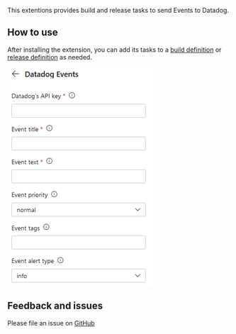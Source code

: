 This extentions provides build and release tasks to send Events to Datadog.

## How to use

After installing the extension, you can add its tasks to a [build definition](https://docs.microsoft.com/en-us/azure/devops/pipelines/get-started-designer?view=vsts&tabs=new-nav) or [release definition](https://docs.microsoft.com/en-us/azure/devops/pipelines/release/define-multistage-release-process?view=vsts) as needed.

![alt text](src/tasks/datadogevents/screenshots/task.png)

## Feedback and issues

Please file an issue on [GitHub](https://github.com/billbatista/vsts-datadogevents/issues)
